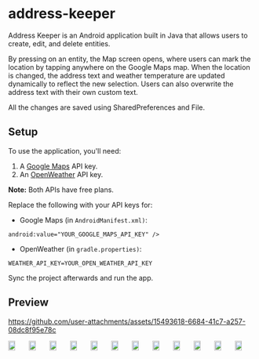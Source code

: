 # address-keeper
Address Keeper is an Android application built in Java that allows users to create, edit, and delete entities.

By pressing on an entity, the Map screen opens, where users can mark the location by tapping anywhere on the Google Maps map.
When the location is changed, the address text and weather temperature are updated dynamically to reflect the new selection.
Users can also overwrite the address text with their own custom text.

All the changes are saved using SharedPreferences and File.

## Setup

To use the application, you'll need:
1. A [Google Maps](https://developers.google.com/maps/documentation/javascript/get-api-key) API key.
2. An [OpenWeather](https://openweathermap.org/api) API key.

**Note:** Both APIs have free plans.

Replace the following with your API keys for:
- Google Maps (in `AndroidManifest.xml)`:
```
android:value="YOUR_GOOGLE_MAPS_API_KEY" />
```

- OpenWeather (in `gradle.properties)`:
```
WEATHER_API_KEY=YOUR_OPEN_WEATHER_API_KEY
```

Sync the project afterwards and run the app.

## Preview
https://github.com/user-attachments/assets/15493618-6684-41c7-a257-08dc8f95e78c

<div style="display: flex; justify-content: space-between;">
    <img src="https://github.com/user-attachments/assets/d7d424f1-6b80-41a8-82c0-27a7958692ba" width="32.9%" />
    <img src="https://github.com/user-attachments/assets/eb7d4f5e-ebdc-4c01-b6e3-966e5e572d80" width="32.9%" />
    <img src="https://github.com/user-attachments/assets/c8e39705-1b08-4ccc-a19a-98bbaa8f4209" width="32.9%" />
    <img src="https://github.com/user-attachments/assets/132b94ac-e140-47bb-b663-cf6fa93cd4e7" width="32.9%" />
    <img src="https://github.com/user-attachments/assets/e802d009-8319-4f9b-bae7-2d0acc60875e" width="32.9%" />
    <img src="https://github.com/user-attachments/assets/ccd5c1db-9580-4712-a3e0-1c41bff28a32" width="32.9%" />
    <img src="https://github.com/user-attachments/assets/91e13199-a679-46b7-be4e-2284ff527a1c" width="32.9%" />
    <img src="https://github.com/user-attachments/assets/21d2f5a0-8832-48f1-aec7-8d6ed8a8b417" width="32.9%" />
    <img src="https://github.com/user-attachments/assets/ab22f4ad-936c-4d4f-8249-6a1a3194bce3" width="32.9%" />
    <img src="https://github.com/user-attachments/assets/74c1897a-fd27-457f-b36b-f43ead9d9561" width="32.9%" />
    <img src="https://github.com/user-attachments/assets/5629d69f-6889-4a16-bf16-a6b9eb49f8b8" width="32.9%" />
    <img src="https://github.com/user-attachments/assets/5c693e1a-aa35-49dd-90b5-ed2e773939e7" width="32.9%" />
</div>

